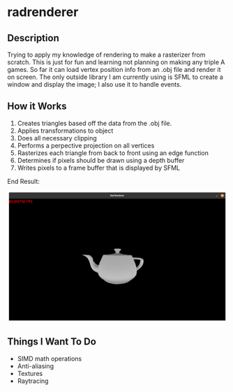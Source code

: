 # radrenderer

## Description

Trying to apply my knowledge of rendering to make a rasterizer from scratch. This is just for fun and learning not planning on making any triple A games.
So far it can load vertex position info from an .obj file and render it on screen. The only outside library I am currently using is SFML to create a
window and display the image; I also use it to handle events. 

## How it Works

1. Creates triangles based off the data from the .obj file. 
2. Applies transformations to object
3. Does all necessary clipping
4. Performs a perpective projection on all vertices
6. Rasterizes each triangle from back to front using an edge function
7. Determines if pixels should be drawn using a depth buffer
8. Writes pixels to a frame buffer that is displayed by SFML

End Result:

![Teapot](/screenshots/teapot.png)

## Things I Want To Do

- SIMD math operations
- Anti-aliasing
- Textures
- Raytracing

